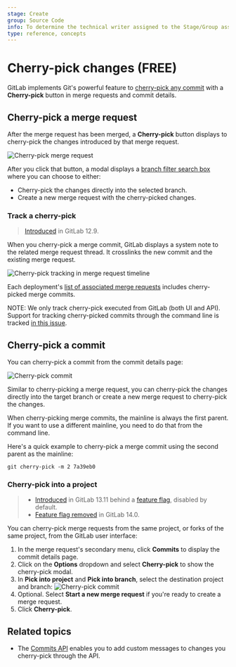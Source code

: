 ```yaml
---
stage: Create
group: Source Code
info: To determine the technical writer assigned to the Stage/Group associated with this page, see https://about.gitlab.com/handbook/engineering/ux/technical-writing/#assignments
type: reference, concepts
---
```


# Cherry-pick changes **(FREE)**

GitLab implements Git's powerful feature to
[cherry-pick any commit](https://git-scm.com/docs/git-cherry-pick "Git cherry-pick documentation")
with a **Cherry-pick** button in merge requests and commit details.

## Cherry-pick a merge request

After the merge request has been merged, a **Cherry-pick** button displays
to cherry-pick the changes introduced by that merge request.

![Cherry-pick merge request](img/cherry_pick_changes_mr.png)

After you click that button, a modal displays a
[branch filter search box](../repository/branches/index.md#branch-filter-search-box)
where you can choose to either:

- Cherry-pick the changes directly into the selected branch.
- Create a new merge request with the cherry-picked changes.

### Track a cherry-pick

> [Introduced](https://gitlab.com/groups/gitlab-org/-/epics/2675) in GitLab 12.9.

When you cherry-pick a merge commit, GitLab displays a system note to the related merge
request thread. It crosslinks the new commit and the existing merge request.

![Cherry-pick tracking in merge request timeline](img/cherry_pick_mr_timeline_v12_9.png)

Each deployment's [list of associated merge requests](../../../api/deployments.md#list-of-merge-requests-associated-with-a-deployment) includes cherry-picked merge commits.

NOTE:
We only track cherry-pick executed from GitLab (both UI and API). Support for tracking cherry-picked commits through the command line
is tracked [in this issue](https://gitlab.com/gitlab-org/gitlab/-/issues/202215).

## Cherry-pick a commit

You can cherry-pick a commit from the commit details page:

![Cherry-pick commit](img/cherry_pick_changes_commit.png)

Similar to cherry-picking a merge request, you can cherry-pick the changes
directly into the target branch or create a new merge request to cherry-pick the
changes.

When cherry-picking merge commits, the mainline is always the
first parent. If you want to use a different mainline, you need to do that
from the command line.

Here's a quick example to cherry-pick a merge commit using the second parent as the
mainline:

```shell
git cherry-pick -m 2 7a39eb0
```

### Cherry-pick into a project

> - [Introduced](https://gitlab.com/gitlab-org/gitlab/-/issues/21268) in GitLab 13.11 behind a [feature flag](../../feature_flags.md), disabled by default.
> - [Feature flag removed](https://gitlab.com/gitlab-org/gitlab/-/issues/324154) in GitLab 14.0.

You can cherry-pick merge requests from the same project, or forks of the same
project, from the GitLab user interface:

1. In the merge request's secondary menu, click **Commits** to display the commit details page.
1. Click on the **Options** dropdown and select **Cherry-pick** to show the cherry-pick modal.
1. In **Pick into project** and **Pick into branch**, select the destination project and branch:
   ![Cherry-pick commit](img/cherry_pick_into_project_v13_11.png)
1. Optional. Select **Start a new merge request** if you're ready to create a merge request.
1. Click **Cherry-pick**.

## Related topics

- The [Commits API](../../../api/commits.md) enables you to add custom messages
  to changes you cherry-pick through the API.

<!-- ## Troubleshooting

Include any troubleshooting steps that you can foresee. If you know beforehand what issues
one might have when setting this up, or when something is changed, or on upgrading, it's
important to describe those, too. Think of things that may go wrong and include them here.
This is important to minimize requests for support, and to avoid doc comments with
questions that you know someone might ask.

Each scenario can be a third-level heading, e.g. `### Getting error message X`.
If you have none to add when creating a doc, leave this section in place
but commented out to help encourage others to add to it in the future. -->
